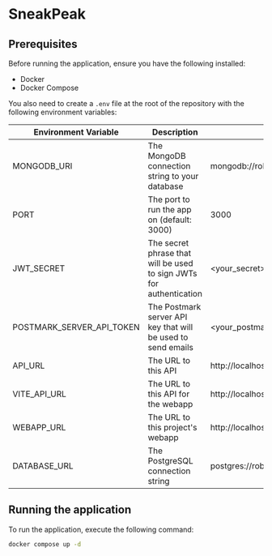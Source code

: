 # SneakPeak

## Prerequisites

Before running the application, ensure you have the following installed:
- Docker
- Docker Compose

You also need to create a `.env` file at the root of the repository with the following environment variables:

| Environment Variable | Description | Sample Value |
| -------------- | --------------- | -------------- |
| MONGODB_URI | The MongoDB connection string to your database | mongodb://robin:batman@mongo:27017 |
| PORT | The port to run the app on (default: 3000) | 3000 |
| JWT_SECRET | The secret phrase that will be used to sign JWTs for authentication | <your_secret> |
| POSTMARK_SERVER_API_TOKEN | The Postmark server API key that will be used to send emails | <your_postmark_server_api_token> |
| API_URL | The URL to this API | http://localhost:3000 |
| VITE_API_URL | The URL to this API for the webapp | http://localhost:3000 |
| WEBAPP_URL | The URL to this project's webapp | http://localhost:5173 |
| DATABASE_URL | The PostgreSQL connection string | postgres://robin:batman@postgres:5432/sneakpeak |

## Running the application

To run the application, execute the following command:

```sh
docker compose up -d
```
